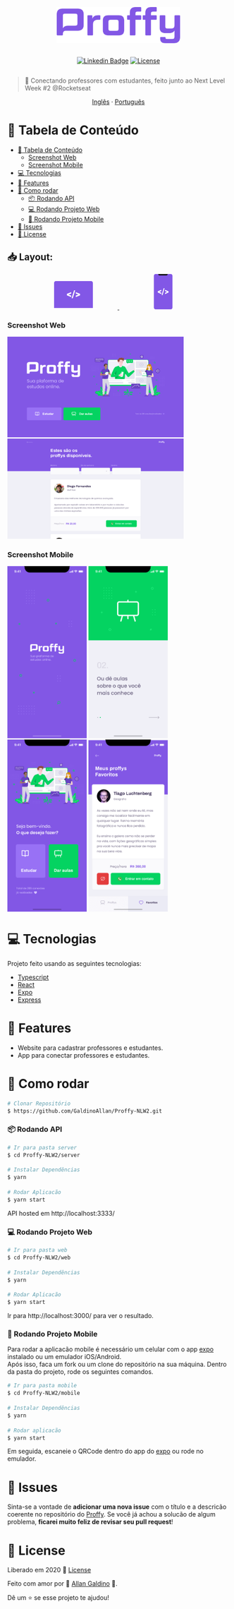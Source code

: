<p align="center">
   <img src="./.github/logo.png" alt="Proffy" width="280"/>
</p>

<div style="display:flex;justify-content:center;">

   [![Linkedin Badge](https://img.shields.io/badge/-AllanGaldino-8257E5?style=flat&logo=Linkedin&logoColor=white&link=https://www.linkedin.com/in/galdinoallan)](https://www.linkedin.com/in/galdinoallan)
   [![License](https://img.shields.io/badge/license-MIT-8257E5)](./LICENSE.md)

</div>


> :rocket: Conectando professores com estudantes, feito junto ao Next Level Week #2 @Rocketseat

<p align="center">
    <a href="README.md">Inglês</a>
    ·
    <a href="README-pt.md">Português</a>
 </p>


# :pushpin: Tabela de Conteúdo

- [:pushpin: Tabela de Conteúdo](#pushpin-tabela-de-conteúdo)
    - [Screenshot Web](#screenshot-web)
    - [Screenshot Mobile](#screenshot-mobile)
- [:computer: Tecnologias](#computer-tecnologias)
- [:rocket: Features](#rocket-features)
- [:construction_worker: Como rodar](#construction_worker-como-rodar)
    - [📦 Rodando API](#-rodando-api)
    - [💻 Rodando Projeto Web](#-rodando-projeto-web)
    - [📱 Rodando Projeto Mobile](#-rodando-projeto-mobile)
- [:bug: Issues](#bug-issues)
- [:closed_book: License](#closed_book-license)

<h2 align="left"> 📥 Layout: </h2>
<p align="center">
    <a title="Ir para Figma Web" alt="Ir para Figma Web" href="https://www.figma.com/file/GHGS126t7WYjnPZdRKChJF/Proffy-Web/duplicate">
        <svg width="200" height="64" viewBox="0 0 106 64" fill="none"><path d="M97 61V4.207a4.32 4.32 0 00-1.172-2.975A3.903 3.903 0 0093 0H13c-1.06 0-2.078.443-2.828 1.232A4.32 4.32 0 009 4.207V61h88z" fill="#8257E6"></path><path d="M0 61h106v1.5c0 .398-.385.78-1.071 1.06-.685.282-1.615.44-2.584.44H3.655c-.97 0-1.899-.158-2.584-.44C.385 63.28 0 62.899 0 62.5V61zM41.733 30.643l6.06 2.095v3.495L38 32.135v-3.029l9.793-4.098v3.483l-6.06 2.152zM51.383 39h-2.648l5.506-18H56.9l-5.517 18zM64.289 30.61l-6.027-2.107v-3.484L68 29.118v3.028l-9.738 4.099V32.76l6.027-2.152z" fill="#fff"></path></svg>
    </a>
   <a title="Ir para Figma Mobile" alt="Ir para Figma Mobile" href="https://www.figma.com/file/e33KvgUpFdunXxJjHnK7CG/Proffy-Mobile/duplicate">
       <svg width="200" height="80" viewBox="0 0 43 80" fill="none"><path d="M38.384 80H3.838C1.718 80 0 78.115 0 75.79V4.21C0 1.886 1.718 0 3.838 0h34.546c2.12 0 3.838 1.885 3.838 4.21v71.58c0 2.325-1.718 4.21-3.838 4.21z" fill="#8257E6"></path><path d="M10 0h21.273v.273a3 3 0 01-3 3H13a3 3 0 01-3-3V0z" fill="#121214"></path><path d="M11.93 40.556l4.938 1.81v3.02l-7.98-3.541v-2.617l7.98-3.542v3.01l-4.937 1.86zM19.793 47.778h-2.157l4.486-15.556h2.166l-4.495 15.556zM30.31 40.526l-4.911-1.82v-3.01l7.934 3.541v2.618L25.4 45.397v-3.011l4.91-1.86z" fill="#fff"></path></svg>
    </a>
</p>

### Screenshot Web
<div>
   <img src="./.github/web-landing.png" width="400px">
   <img src="./.github/web-list.png" width="400px">
</div>

### Screenshot Mobile
<div>
   <img src="./.github/mobile-splash.png" width="180">
   <img src="./.github/mobile-onboarding.png" width="180">
   <img src="./.github/mobile-home.png" width="180">
   <img src="./.github/mobile-favoritos.png" width="180">
</div>

# :computer: Tecnologias
Projeto feito usando as seguintes tecnologias:

* [Typescript](https://www.typescriptlang.org/)      
* [React](https://reactjs.org/)      
* [Expo](https://expo.io/)       
* [Express](https://expressjs.com/)   

# :rocket: Features

* Website para cadastrar professores e estudantes.
* App para conectar professores e estudantes.

# :construction_worker: Como rodar
```bash
# Clonar Repositório
$ https://github.com/GaldinoAllan/Proffy-NLW2.git
```
### 📦 Rodando API

```bash
# Ir para pasta server
$ cd Proffy-NLW2/server

# Instalar Dependências
$ yarn

# Rodar Aplicacão
$ yarn start
```
API hosted em http://localhost:3333/

### 💻 Rodando Projeto Web

```bash
# Ir para pasta web
$ cd Proffy-NLW2/web

# Instalar Dependências
$ yarn

# Rodar Aplicacão
$ yarn start
```
Ir para http://localhost:3000/ para ver o resultado.

### 📱 Rodando Projeto Mobile
Para rodar a aplicacão mobile é necessário um celular com o app [expo](https://play.google.com/store/apps/details?id=host.exp.exponent) instalado ou um emulador iOS/Android.
<br />
Após isso, faca um fork ou um clone do repositório na sua máquina.
Dentro da pasta do projeto, rode os seguintes comandos.

```bash
# Ir para pasta mobile
$ cd Proffy-NLW2/mobile

# Instalar Dependências
$ yarn

# Rodar aplicacão
$ yarn start
```
Em seguida, escaneie o QRCode dentro do app do [expo](https://play.google.com/store/apps/details?id=host.exp.exponent) ou rode no emulador.

# :bug: Issues

Sinta-se a vontade de **adicionar uma nova issue** com o título e a descricão coerente no repositório do [Proffy](https://github.com/GaldinoAllan/Proffy-NLW2). Se você já achou a solucão de algum problema, **ficarei muito feliz de revisar seu pull request**!

# :closed_book: License

Liberado em 2020 :closed_book: [License](./LICENSE.md)

Feito com amor por :rocket: [Allan Galdino](https://github.com/GaldinoAllan) :purple_heart:.

Dê um :star: se esse projeto te ajudou!